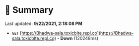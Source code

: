 # 📖 Summary
Last updated: **9/22/2021, 2:18:08 PM**

- `GET` [https://Bhadwa-sala.toxicblte.repl.co](https://Bhadwa-sala.toxicblte.repl.co) - **Down** (120248ms)
